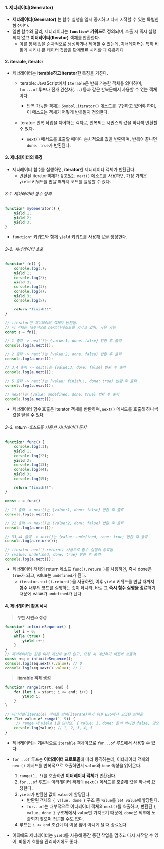 
#### 1. 제너레이터(Generator)

- **제너레이터(Generator)** 는 함수 실행을 일시 중지하고 다시 시작할 수 있는 특별한 함수이다.
- 일반 함수와 달리, 제너레이터는 **`function*` 키워드**로 정의되며, 호출 시 즉시 실행되지 않고 **이터레이터(Iterator)** 객체를 반환한다.
	- 이를 통해 값을 순차적으로 생성하거나 제어할 수 있는데, 제너레이터는 특히 비동기 처리나 큰 데이터 집합을 단계별로 처리할 때 유용하다.


#### 2. iterable, iterator

- 제너레이터는 **iterable하고 iterator**한 특징을 가진다.
	- iterable: JavaScript에서 `Iterable`은 반복 가능한 객체를 의미하며, `for...of` 루프나 전개 연산자(`...`) 등과 같은 반복문에서 사용할 수 있는 객체이다.
		- 반복 가능한 객체는 `Symbol.iterator()` 메소드를 구현하고 있어야 하며, 이 메소드는 객체가 어떻게 반복될지 정의한다.
	
	- iterator: 반복 작업을 제어하는 객체로, 반복되는 시퀀스의 값을 하나씩 반환할 수 있다.
	    - `next()` 메서드를 호출할 때마다 순차적으로 값을 반환하며, 반복이 끝나면 `done: true`가 반환된다.


#### 3. 제너레이터의 특징

- 제너레이터 함수를 실행하면, **iterator**한 제너레이터 객체가 반환된다.
	- 반환된 iterator객체가 갖고있는 `next()` 메소드를 사용하면, 가장 가까운 `yield` 키워드를 만날 때까지 코드를 실행할 수 있다.

###### 3-1. 제너레이터 함수 정의
```js
function* myGenerator() {
	yield 1; 
	yield 2; 
	yield 3; 
}
```
- `function*` 키워드와 함께 `yield` 키워드를 사용해 값을 생성한다.

###### 3-2. 제너레이터 호출
```js
function* fn() {
	console.log(1);
	yield 1;
	console.log(2);
	yield 2;
	console.log(3);
	console.log(4);
	yield 3;
	console.log(5);

	return "finish!!";
}

// iterator한 제너레이터 객체가 반환됨.
// 이 객체는 내부적으로 next()메소드를 가지고 있어, 사용 가능
const a = fn(); 

// 1 출력 -> next()는 {value:1, done: false} 반환 후 출력
console.log(a.next()); 

// 2 출력 -> next()는 {value:2, done: false} 반환 후 출력
console.log(a.next());

// 3,4 출력 -> next()는 {value:3, done: false} 반환 후 출력
console.log(a.next());

// 5 출력 -> next()는 {value: finish!!, done: true} 반환 후 출력
console.log(a.next());

// next()는 {value: undefined, done: true} 반환 후 출력
console.log(a.next());
```
- 제너레이터 함수 호출은 iterator 객체를 반환하며, `next()` 메서드를 호출해 하나씩 값을 얻을 수 있다.

###### 3-3. return 메소드를 사용한 제너레이터 중지 
```js
function* func() {
	console.log(11);
	yield 1;
	console.log(22);
	yield 2;
	console.log(33);
	console.log(44);
	yield 3;
	console.log(55);

	return "finish!!";
}

const a = func(); 

// 11 출력 -> next()는 {value:1, done: false} 반환 후 출력
console.log(a.next()); 

// 22 출력 -> next()는 {value:2, done: false} 반환 후 출력
console.log(a.next());

// 33,44 출력 -> next()는 {value: undefined, done: true} 반환 후 출력
console.log(a.return());

// iterator.next().return() 사용으로 함수 실행이 종료됨
// {value: undefined, done: true} 반환 후 출력
console.log(a.next());
```
- 제너레이터 객체의 return 메소드 `func().return()`를 사용하면, 즉시 done은 `true`가 되고, value는 `undefined`가 된다.
    - `iterator.next().return()`을 사용하면, 이후 `yield` 키워드를 만날 때까지 함수 내부의 코드를 실행하는 것이 아니라, 바로 그 **즉시 함수 실행을 종료**하기 때문에 value가 `undefined`가 된다.


#### 4. 제너레이터 활용 예시

> **무한 시퀀스 생성**
```js
function* infiniteSequence() {
    let i = 0;
    while (true) {
        yield i++;
    }
}
// 제너레이터는 값을 미리 계산해 놓지 않고, 요청 시 계산하기 때문에 효율적
const seq = infiniteSequence();
console.log(seq.next().value); // 0
console.log(seq.next().value); // 1
```

> **iterable 객체 생성**
```js
function* range(start, end) {
    for (let i = start; i <= end; i++) {
        yield i;
    }
}

// 이터러블(iterable) 객체를 반복(iterate)하기 위한 ES6에서 도입된 반복문
for (let value of range(1, 5)) {
     // range 내 yield i를 만나면, { value: i, done: 끝이 아니면 false, 맞으면 true } 반환하는 데 그 중 value 사용
    console.log(value); // 1, 2, 3, 4, 5
}
```
- 제너레이터는 기본적으로 `iterable` 객체이므로 `for...of` 루프에서 사용할 수 있다.

- `for...of` 루프는 **이터레이터 프로토콜**에 따라 동작하는데, 이터레이터 객체의 `next()` 메서드를 반복적으로 호출하면서 `value`와 `done` 속성을 읽어온다.
	1. `range(1, 5)`를 호출하면 **이터레이터 객체**가 반환된다.
	2. `for...of` 루프는 이터레이터 객체의 `next()` 메서드를 호출해 값을 하나씩 요청한다.
	3. `yield`가 반환한 값이 `value`에 할당된다.
		- 반환된 객체의 `{ value, done }` 구조 중 `value`를 `let value`에 할당된다.
		- `for...of`는 내부적으로 이터레이터 객체의 `next()`를 호출하고, 반환된 `{ value, done }` 구조체에서 `value`만 가져오기 때문에, `done`은 외부에 노출되지 않으며 접근할 수도 없다.
	4. 루프는 `i <= end` 조건이 더 이상 참이 아니게 될 때 종료된다.

- 이외에도 제너레이터는 `yield`를 사용해 중간 중간 작업을 멈추고 다시 시작할 수 있어, 비동기 흐름을 관리하기에도 좋다.